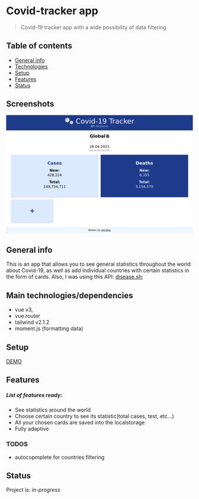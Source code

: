 # Covid-tracker app
> Covid-19 tracker app with a wide possibility of data filtering

## Table of contents
* [General info](#general-info)
* [Technologies](#Main-technologies/dependencies)
* [Setup](#setup)
* [Features](#features)
* [Status](#status)

## Screenshots
![Example screenshot](./screenshots/covid-tracker.png)

## General info
This is an app that allows you to see general statistics throughout the world about Covid-19, as well as add individual countries with certain statistics in the form of cards.
Also, I was using this API: [disease.sh](https://disease.sh/docs/#/);

## Main technologies/dependencies
* vue v3,
* vue router  
* tailwind v2.1.2
* moment.js (formatting data)

## Setup
[DEMO](http://vue-path-repo.site/covid-tracker/dist/)


## Features
##### List of features ready:
* See statistics around the world
* Choose certain country to see its statistic(total cases, test, etc...)
* All your chosen cards are saved into the localstorage  
* Fully adaptive

### TODOS
* autocopmplete for countries filtering


## Status
Project is: _in-progress_
